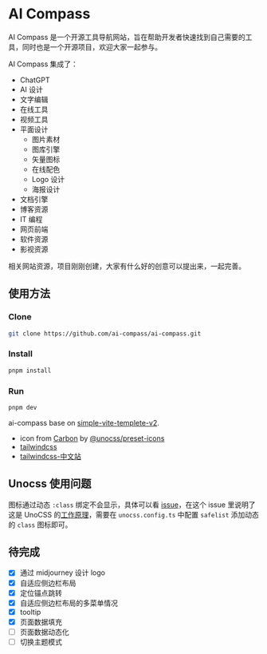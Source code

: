 # AI Compass

AI Compass 是一个开源工具导航网站，旨在帮助开发者快速找到自己需要的工具，同时也是一个开源项目，欢迎大家一起参与。

AI Compass 集成了：

- ChatGPT
- AI 设计
- 文字编辑
- 在线工具
- 视频工具
- 平面设计
  - 图片素材
  - 图库引擎
  - 矢量图标
  - 在线配色
  - Logo 设计
  - 海报设计
- 文档引擎
- 博客资源
- IT 编程
- 网页前端
- 软件资源
- 影视资源

相关网站资源，项目刚刚创建，大家有什么好的创意可以提出来，一起完善。

## 使用方法

### Clone

```bash
git clone https://github.com/ai-compass/ai-compass.git
```

### Install

```bash
pnpm install
```

### Run

```bash
pnpm dev
```

ai-compass base on [simple-vite-templete-v2](https://github.com/webB1an/simple-vite-templete-v2).

- icon from [Carbon](https://icon-sets.iconify.design/carbon/) by [@unocss/preset-icons](https://github.com/unocss/unocss/tree/main/packages/preset-icons)
- [tailwindcss](https://tailwindcss.com/)
- [tailwindcss-中文站](https://www.tailwindcss.cn/)

## Unocss 使用问题

图标通过动态 `:class` 绑定不会显示，具体可以看 [issue](https://github.com/unocss/unocss/issues/1355)，在这个 issue 里说明了这是 UnoCSS 的[工作原理](https://github.com/unocss/unocss#scanning)，需要在 `unocss.config.ts` 中配置 `safelist` 添加动态的 `class` 图标即可。

## 待完成

- [x] 通过 midjourney 设计 logo
- [x] 自适应侧边栏布局
- [x] 定位锚点跳转
- [x] 自适应侧边栏布局的多菜单情况
- [x] tooltip
- [x] 页面数据填充
- [ ] 页面数据动态化
- [ ] 切换主题模式
